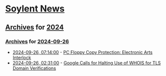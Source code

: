 # [Soylent News](../../../README.md)

## [Archives](../../index.md) for [2024](../index.md)

### [Archives](../../index.md) for [2024-09-26](index.md)

* [2024-09-26, 07:14:00](https://soylentnews.org/article.pl?sid=24/09/25/124246&from=rss) - [PC Floppy Copy Protection: Electronic Arts Interlock ](https://soylentnews.org/article.pl?sid=24/09/25/124246&from=rss)
* [2024-09-26, 02:31:00](https://soylentnews.org/article.pl?sid=24/09/25/122258&from=rss) - [Google Calls for Halting Use of WHOIS for TLS Domain Verifications](https://soylentnews.org/article.pl?sid=24/09/25/122258&from=rss)
